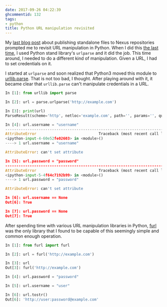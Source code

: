 ```yaml
---
date: 2017-09-26 04:22:39
ghcommentid: 132
tags:
- python
title: Python URL manipulation revisited
---
```


My [last blog post](/blog/2017/08/17/uploading-a-standalone-artifact-to-nexus-3/) about publishing standalone files to Nexus repositories prompted me to revisit URL manipulation in Python. When I did this [the last time](/blog/2013/09/26/decomposing-urls-in-python/), I used Python stand library's `urlparse` and it did the job. This time around, I needed to do a different kind of manipulation. Given a URL, I had to set credentials on it. 

I started at `urlparse` and soon realized that Python3 moved this module to [urllib.parse](https://docs.python.org/3/library/urllib.parse.html). That is not too bad, I thought. After playing around with it, it became clear that `urllib.parse` can't manipulate credentials in a URL.

```python
In [1]: from urllib import parse

In [2]: url = parse.urlparse('http://example.com')

In [3]: print(url)
ParseResult(scheme='http', netloc='example.com', path='', params='', query='', fragment='')

In [4]: url.username = "username"
---------------------------------------------------------------------------
AttributeError                            Traceback (most recent call last)
<ipython-input-4-60e52fe02603> in <module>()
----> 1 url.username = "username"

AttributeError: can't set attribute

In [5]: url.password = "password"
---------------------------------------------------------------------------
AttributeError                            Traceback (most recent call last)
<ipython-input-5-4f64c7192b99> in <module>()
----> 1 url.password = "password"

AttributeError: can't set attribute

In [6]: url.username == None
Out[6]: True

In [7]: url.password == None
Out[7]: True
```


After spending time with various URL manipulation libraries in Python, [furl](https://github.com/gruns/furl) was the only library that I found to be capable of this seemingly simple and common enough operation.

```python
In [1]: from furl import furl

In [2]: url = furl('http://example.com')

In [3]: url
Out[3]: furl('http://example.com')

In [4]: url.password = "password"

In [5]: url.username = "user"

In [6]: url.tostr()
Out[6]: 'http://user:password@example.com'
```